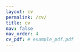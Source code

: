 ```yaml
---
layout: cv
permalink: /cv/
title: cv
nav: false
nav_order: 4
cv_pdf: # example_pdf.pdf
---
```





<!-- <div class="experience">
  <h2>Research Interest</h2>
  <table class="table table-sm table-borderless">
    <tbody>
      <tr>
        <td class="p-0 pr-2 font-weight-bold text-right">
          <b>Topics</b>
        </td>
        <td class="p-0 pl-2 font-weight-light text-left">Unstructured Data Analytics, Artiﬁcial Intelligence, Education, Digital Platforms, E-Commerce</td>
      </tr>
      <tr>
        <td class="p-0 pr-2 font-weight-bold text-right">
          <b>Methods</b>
        </td>
        <td class="p-0 pl-2 font-weight-light text-left">Machine Learning, Deep Learning, Econometric Analysis, Field Experiments</td>
      </tr>
    </tbody>
  </table>
</div>



<div class="experience">
  <h2>Work Experience</h2>
  <div class="row">
    <div class="col-sm-2 abbr">
      <abbr class="badge">2019-Now</abbr>
    </div>
    <div class="title">Assistant Professor</div>,&nbsp;
    <div class="institution">Arizona State University</div>
  </div>

  <div class="row">
    <div class="col-sm-2 abbr">
      <abbr class="badge">2016-2019</abbr>
    </div>
    <div class="title">Machine Learning Scientist</div>,&nbsp;
    <div class="institution">Amazon Web Services</div>
  </div>

  <div class="row">
    <div class="col-sm-2 abbr">
      <abbr class="badge">Summer 2014</abbr>
    </div>
    <div class="title">Research Scientist Intern</div>,&nbsp;
    <div class="institution">Yahoo Research</div>
  </div>

  <div class="row">
    <div class="col-sm-2 abbr">
      <abbr class="badge">Summer 2013</abbr>
    </div>
    <div class="title">Machine Learning Intern</div>,&nbsp;
    <div class="institution">Amazon.com</div>
  </div>
</div>



<div class="experience">
  <h2>Education</h2>
  <div class="row">
    <div class="col-sm-2 abbr">
      <abbr class="badge">2017</abbr>
    </div>
    <div class="title">Ph.D.</div>&nbsp;in Computer Science,&nbsp;
    <div class="institution">University of Texas at Austin</div>
  </div>

  <div class="row">
    <div class="col-sm-2 abbr">
      <abbr class="badge">2008</abbr>
    </div>
    <div class="title">M.S.</div>&nbsp;in Computer Science,&nbsp;
    <div class="institution">Sogang University</div>
  </div>

  <div class="row">
    <div class="col-sm-2 abbr">
      <abbr class="badge">2006</abbr>
    </div>
    <div class="title">B.S.</div>&nbsp;in Computer Science and&nbsp;<div class="title">B.Econ.</div>&nbsp;in Economics,&nbsp;
    <div class="institution">Sogang University</div>
  </div>
</div> -->
